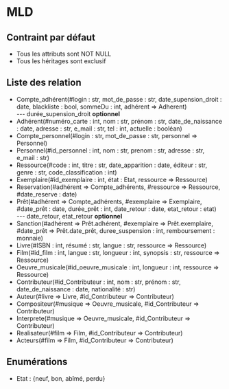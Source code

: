 # MLD

## Contraint par défaut

* Tous les attributs sont NOT NULL
* Tous les héritages sont exclusif

## Liste des relation

* Compte_adhérent(#login : str, mot_de_passe : str, date_supension_droit : date, blackliste : bool, sommeDu : int, adhérent => Adherent)  
\--- durée_supension_droit **optionnel**
* Adhérent(#numéro_carte : int, nom : str, prénom : str, date_de_naissance : date, adresse : str, e_mail : str, tel : int, actuelle : booléan)
* Compte_personnel(#login : str, mot_de_passe : str, personnel => Personnel)
* Personnel(#id_personnel : int, nom : str, prenom : str, adresse : str, e_mail : str)
* Ressource(#code : int, titre : str, date_apparition : date, éditeur : str, genre : str, code_classification : int)
* Exemplaire(#id_exemplaire : int, état : Etat, ressource => Ressource)
* Reservation(#adhérent => Compte_adhérents, #ressource => Ressource, #date_reserve : date)  
* Prêt(#adhérent => Compte_adhérents, #exemplaire => Exemplaire, #date_prêt : date, durée_prêt : int, date_retour : date, etat_retour : etat)  
\--- date_retour, etat_retour **optionnel**  
* Sanction(#adhérent => Prêt.adhérent, #exemplaire => Prêt.exemplaire, #date_prêt => Prêt.date_prêt, duree_suspension : int, remboursement : monnaie)
* Livre(#ISBN : int, résumé : str, langue : str, ressource => Ressource)
* Film(#id_film : int, langue : str, longueur : int, synopsis : str, ressource => Ressource)
* Oeuvre_musicale(#id_oeuvre_musicale : int, longueur : int, ressource => Ressource)
* Contributeur(#id_Contributeur : int, nom : str, prénom : str, date_de_naissance : date, nationalité : str)
* Auteur(#livre => Livre, #id_Contributeur => Contributeur)
* Compositeur(#musique => Oeuvre_musicale, #id_Contributeur => Contributeur)
* Interprete(#musique => Oeuvre_musicale, #id_Contributeur => Contributeur)
* Realisateur(#film => Film, #id_Contributeur => Contributeur)
* Acteurs(#film => Film, #id_Contributeur => Contributeur)

## Enumérations  

* Etat : {neuf, bon, abîmé, perdu}

